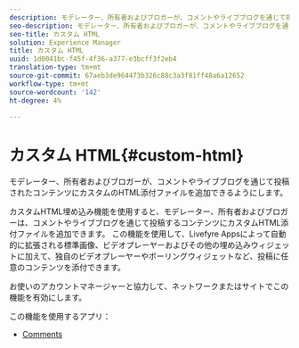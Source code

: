 ```yaml
---
description: モデレーター、所有者およびブロガーが、コメントやライブブログを通じて投稿されたコンテンツにカスタムのHTML添付ファイルを追加できるようにします。
seo-description: モデレーター、所有者およびブロガーが、コメントやライブブログを通じて投稿されたコンテンツにカスタムのHTML添付ファイルを追加できるようにします。
seo-title: カスタム HTML
solution: Experience Manager
title: カスタム HTML
uuid: 1d0041bc-f45f-4f36-a377-e3bcff3f2eb4
translation-type: tm+mt
source-git-commit: 67aeb3de964473b326c88c3a3f81ff48a6a12652
workflow-type: tm+mt
source-wordcount: '142'
ht-degree: 4%

---
```



# カスタム HTML{#custom-html}

モデレーター、所有者およびブロガーが、コメントやライブブログを通じて投稿されたコンテンツにカスタムのHTML添付ファイルを追加できるようにします。

カスタムHTML埋め込み機能を使用すると、モデレーター、所有者およびブロガーは、コメントやライブブログを通じて投稿するコンテンツにカスタムHTML添付ファイルを追加できます。 この機能を使用して、Livefyre Appsによって自動的に拡張される標準画像、ビデオプレーヤーおよびその他の埋め込みウィジェットに加えて、独自のビデオプレーヤーやポーリングウィジェットなど、投稿に任意のコンテンツを添付できます。

お使いのアカウントマネージャーと協力して、ネットワークまたはサイトでこの機能を有効にします。

この機能を使用するアプリ：

* [Comments](/help/using/c-about-apps/c-comments/c-comments.md)

